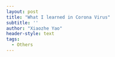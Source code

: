```yaml
---
layout: post
title: "What I learned in Corona Virus"
subtitle: ''
author: "Xiaozhe Yao"
header-style: text
tags:
  - Others
---
```

